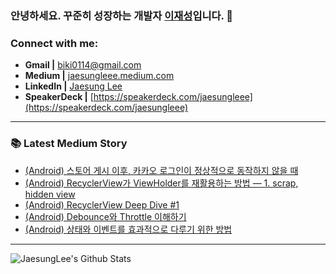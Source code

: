 ### 안녕하세요. 꾸준히 성장하는 개발자 [이재성][notion]입니다. 👋

<!-- ### Who am I
- 🔭 I’m currently working on a [personal project][website]!
- 🌱 I’m currently learning Data Science and Analytics 🤣
- 👯 I’m looking to collaborate with other content creators
- 🥅 2020 Goals: Give impact to society
- ⚡ Fun fact: I love blogging, reading books, and drawing -->

<!-- <br /> -->

### Connect with me:
* **Gmail |** [biki0114@gmail.com](mailto:biki0114@gmail.com)
* **Medium |** [jaesungleee.medium.com](https://jaesungleee.medium.com/)
* **LinkedIn |** [Jaesung Lee](https://www.linkedin.com/in/jaesung-lee-814a66210/)
* **SpeakerDeck |** [https://speakerdeck.com/jaesungleee](https://speakerdeck.com/jaesungleee)
  

---

### 📚 Latest Medium Story
<!-- MEDIUM-STORY-LIST:START -->
- [&lpar;Android&rpar; 스토어 게시 이후, 카카오 로그인이 정상적으로 동작하지 않을 때](https://medium.com/jaesung-dev/android-%EC%8A%A4%ED%86%A0%EC%96%B4-%EA%B2%8C%EC%8B%9C-%EC%9D%B4%ED%9B%84-%EC%B9%B4%EC%B9%B4%EC%98%A4-%EB%A1%9C%EA%B7%B8%EC%9D%B8%EC%9D%B4-%EC%A0%95%EC%83%81%EC%A0%81%EC%9C%BC%EB%A1%9C-%EB%8F%99%EC%9E%91%ED%95%98%EC%A7%80-%EC%95%8A%EC%9D%84-%EB%95%8C-c0ef95d5d0a0?source=rss-1de6c2ced51------2)
- [&lpar;Android&rpar; RecyclerView가 ViewHolder를 재활용하는 방법 — 1. scrap, hidden view](https://medium.com/jaesung-dev/android-recyclerview-deep-dive-2-fea902e8b634?source=rss-1de6c2ced51------2)
- [&lpar;Android&rpar; RecyclerView Deep Dive #1](https://medium.com/jaesung-dev/android-recyclerview-deep-dive-1-470a5ec74ada?source=rss-1de6c2ced51------2)
- [&lpar;Android&rpar; Debounce와 Throttle 이해하기](https://medium.com/jaesung-dev/android-debounce%EC%99%80-throttle-%EC%9D%B4%ED%95%B4%ED%95%98%EA%B8%B0-e6da12d18d26?source=rss-1de6c2ced51------2)
- [&lpar;Android&rpar; 상태와 이벤트를 효과적으로 다루기 위한 방법](https://medium.com/jaesung-dev/android-%EC%83%81%ED%83%9C%EC%99%80-%EC%9D%B4%EB%B2%A4%ED%8A%B8%EB%A5%BC-%ED%9A%A8%EA%B3%BC%EC%A0%81%EC%9C%BC%EB%A1%9C-%EB%8B%A4%EB%A3%A8%EA%B8%B0-%EC%9C%84%ED%95%9C-%EB%B0%A9%EB%B2%95-fef79f572189?source=rss-1de6c2ced51------2)
<!-- MEDIUM-STORY-LIST:END -->

---

<img align="left" alt="JaesungLee's Github Stats" src="https://github-readme-stats.vercel.app/api?username=JaesungLeee&count_private=true&show_icons=true&theme=dark" />

[notion]: https://jaesungleee.notion.site/3668117ce02342d28351cf5703342f8f?pvs=4
